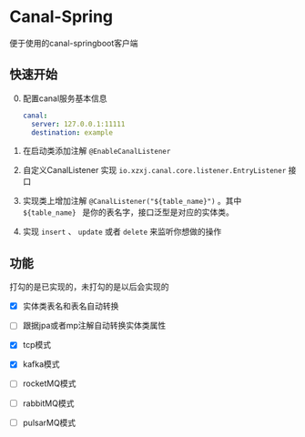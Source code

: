 # Canal-Spring

便于使用的canal-springboot客户端

## 快速开始

0. 配置canal服务基本信息

   ```yaml
   canal:
     server: 127.0.0.1:11111
     destination: example
   ```

1. 在启动类添加注解 `@EnableCanalListener`

2. 自定义CanalListener 实现 `io.xzxj.canal.core.listener.EntryListener` 接口
3. 实现类上增加注解 `@CanalListener("${table_name}")` 。其中 `${table_name} ` 是你的表名字，接口泛型是对应的实体类。
4. 实现 `insert`  、 `update` 或者 `delete` 来监听你想做的操作



## 功能

打勾的是已实现的，未打勾的是以后会实现的

- [x] 实体类表名和表名自动转换
- [ ] 跟据jpa或者mp注解自动转换实体类属性
- [x] tcp模式
- [x] kafka模式
- [ ] rocketMQ模式
- [ ] rabbitMQ模式
- [ ] pulsarMQ模式

